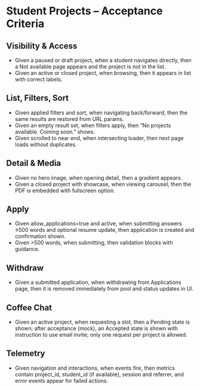 # Student Projects – Acceptance Criteria

## Visibility & Access
- Given a paused or draft project, when a student navigates directly, then a Not available page appears and the project is not in the list.
- Given an active or closed project, when browsing, then it appears in list with correct labels.

## List, Filters, Sort
- Given applied filters and sort, when navigating back/forward, then the same results are restored from URL params.
- Given an empty result set, when filters apply, then “No projects available. Coming soon.” shows.
- Given scrolled to near end, when intersecting loader, then next page loads without duplicates.

## Detail & Media
- Given no hero image, when opening detail, then a gradient appears.
- Given a closed project with showcase, when viewing carousel, then the PDF is embedded with fullscreen option.

## Apply
- Given allow_applications=true and active, when submitting answers ≤500 words and optional resume update, then application is created and confirmation shown.
- Given >500 words, when submitting, then validation blocks with guidance.

## Withdraw
- Given a submitted application, when withdrawing from Applications page, then it is removed immediately from pool and status updates in UI.

## Coffee Chat
- Given an active project, when requesting a slot, then a Pending state is shown; after acceptance (mock), an Accepted state is shown with instruction to use email invite; only one request per project is allowed.

## Telemetry
- Given navigation and interactions, when events fire, then metrics contain project_id, student_id (if available), session and referrer, and error events appear for failed actions.
